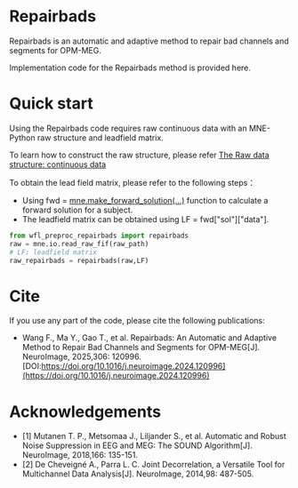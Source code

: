 # Repairbads
Repairbads is an automatic and adaptive method to repair bad channels and segments for OPM-MEG.

Implementation code for the Repairbads method is provided here.

# Quick start
Using the Repairbads code requires raw continuous data with an MNE-Python raw structure and leadfield matrix.

To learn how to construct the raw structure, please refer [The Raw data structure: continuous data](https://mne.tools/stable/auto_tutorials/raw/10_raw_overview.html#the-raw-data-structure-continuous-data)

To obtain the lead field matrix, please refer to the following steps：
- Using fwd = [mne.make_forward_solution(...)](https://mne.tools/stable/generated/mne.make_forward_solution.html#mne.make_forward_solution) function to calculate a forward solution for a subject.
- The leadfield matrix can be obtained using LF = fwd["sol"]["data"].

```python
from wfl_preproc_repairbads import repairbads
raw = mne.io.read_raw_fif(raw_path)
# LF: leadfield matrix
raw_repairbads = repairbads(raw,LF)
```

# Cite
If you use any part of the code, please cite the following publications:

- Wang F., Ma Y., Gao T., et al. Repairbads: An Automatic and Adaptive Method to Repair Bad Channels and Segments for OPM-MEG[J]. NeuroImage, 2025,306: 120996. [DOI:https://doi.org/10.1016/j.neuroimage.2024.120996](https://doi.org/10.1016/j.neuroimage.2024.120996)

# Acknowledgements

- [1] Mutanen T. P., Metsomaa J., Liljander S., et al. Automatic and Robust Noise Suppression in EEG and MEG: The SOUND Algorithm[J]. NeuroImage, 2018,166: 135-151.
- [2] De Cheveigné A., Parra L. C. Joint Decorrelation, a Versatile Tool for Multichannel Data Analysis[J]. NeuroImage, 2014,98: 487-505.

